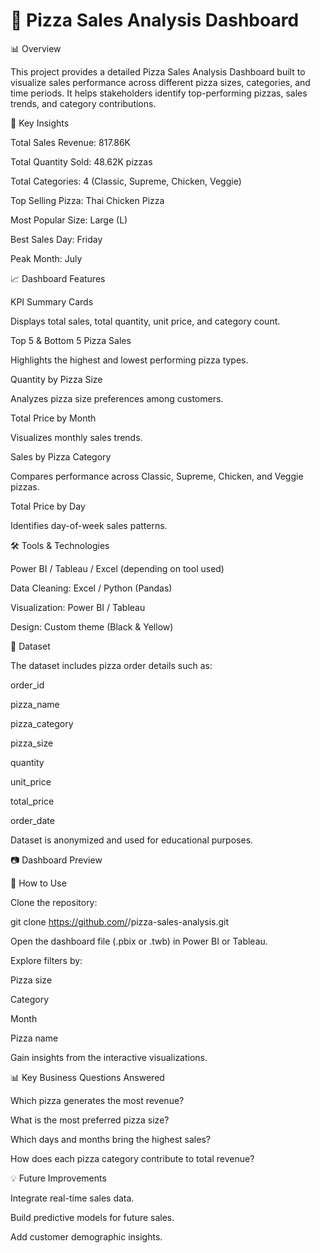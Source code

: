 # 🍕 Pizza Sales Analysis Dashboard
📊 Overview

This project provides a detailed Pizza Sales Analysis Dashboard built to visualize sales performance across different pizza sizes, categories, and time periods.
It helps stakeholders identify top-performing pizzas, sales trends, and category contributions.

🧠 Key Insights

Total Sales Revenue: 817.86K

Total Quantity Sold: 48.62K pizzas

Total Categories: 4 (Classic, Supreme, Chicken, Veggie)

Top Selling Pizza: Thai Chicken Pizza

Most Popular Size: Large (L)

Best Sales Day: Friday

Peak Month: July

📈 Dashboard Features

KPI Summary Cards

Displays total sales, total quantity, unit price, and category count.

Top 5 & Bottom 5 Pizza Sales

Highlights the highest and lowest performing pizza types.

Quantity by Pizza Size

Analyzes pizza size preferences among customers.

Total Price by Month

Visualizes monthly sales trends.

Sales by Pizza Category

Compares performance across Classic, Supreme, Chicken, and Veggie pizzas.

Total Price by Day

Identifies day-of-week sales patterns.

🛠️ Tools & Technologies

Power BI / Tableau / Excel (depending on tool used)

Data Cleaning: Excel / Python (Pandas)

Visualization: Power BI / Tableau

Design: Custom theme (Black & Yellow)

📁 Dataset

The dataset includes pizza order details such as:

order_id

pizza_name

pizza_category

pizza_size

quantity

unit_price

total_price

order_date

Dataset is anonymized and used for educational purposes.

📷 Dashboard Preview

🚀 How to Use

Clone the repository:

git clone https://github.com/<your-username>/pizza-sales-analysis.git


Open the dashboard file (.pbix or .twb) in Power BI or Tableau.

Explore filters by:

Pizza size

Category

Month

Pizza name

Gain insights from the interactive visualizations.

📊 Key Business Questions Answered

Which pizza generates the most revenue?

What is the most preferred pizza size?

Which days and months bring the highest sales?

How does each pizza category contribute to total revenue?

💡 Future Improvements

Integrate real-time sales data.

Build predictive models for future sales.

Add customer demographic insights.
